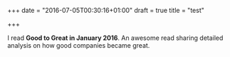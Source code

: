 +++
date = "2016-07-05T00:30:16+01:00"
draft = true
title = "test"

+++

I read **Good to Great in January 2016**. An awesome read sharing detailed analysis on how good companies became great.

